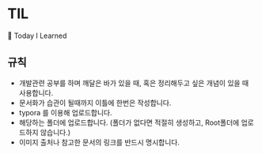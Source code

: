 # TIL
:book: Today I Learned

## 규칙
 - 개발관련 공부를 하며 깨달은 바가 있을 때, 혹은 정리해두고 싶은 개념이 있을 때 사용합니다.
 - 문서화가 습관이 될때까지 이틀에 한번은 작성합니다.
 - typora 를 이용해 업로드합니다.
 - 해당하는 폴더에 업로드합니다. (폴더가 없다면 적절히 생성하고, Root폴더에 업로드하지 않습니다.)
 - 이미지 출처나 참고한 문서의 링크를 반드시 명시합니다.
